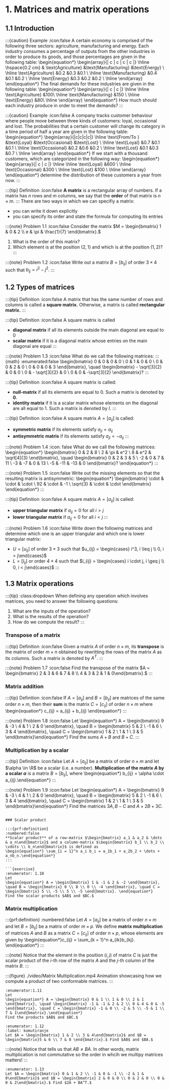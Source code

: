 # 1. Matrices and matrix operations

## 1.1 Introduction

:::{caution} Example
:icon:false
A certain economy is comprised of the following three sectors: agriculture, manufacturing and energy. Each industry consumes a percentage of outputs from the other industries in order to produce its goods, and those percentages are given in the following table:
\begin{equation*}
\begin{array}{| c | c | c | c |}
\hline
\hspace{0.2 cm} & \text{Agriculture} &\text{Manufacturing} &\text{Energy} \\
\hline
\text{Agriculture} &0.2 &0.3 &0.1 \\
\hline
\text{Manufacturing} &0.4 &0.1 &0.2 \\
\hline
\text{Energy} &0.3 &0.2 &0.2 \\
\hline
\end{array}
\end{equation*}
The final demands for these industries are given in the following table:
\begin{equation*}
\begin{array}{| c | c |}
    \hline
    \hline
    \text{Agriculture} &100\\
    \hline
    \text{Manufacturing} &150 \\
    \hline
    \text{Energy} &80\\
    \hline
    \end{array}
\end{equation*}
How much should each industry produce in order to meet the demands?
:::

:::{caution} Example
:icon:false
A company tracks customer behaviour where people move between three kinds of customers: loyal, occasional and lost. The probabilities that a certain customer will change its category in a time period of half a year are given in the following table:
\begin{equation*}
\begin{array}{|c|c|c|c|}
    \hline
    \text{From/To } &\text{Loyal} &\text{Occasional} &\text{Lost} \\
    \hline
    \text{Loyal} &0.7 &0.1 &0.1 \\
    \hline
    \text{Occasional} &0.2 &0.6 &0.2 \\
    \hline
    \text{Lost} &0.1 &0.3 &0.7 \\
    \hline
\end{array}
\end{equation*}
If we start with a thousand customers, which are categorized in the following way:
\begin{equation*}
\begin{array}{| c | c |}
    \hline
    \hline
    \text{Loyal} &600 \\
    \hline
    \text{Occasional} &300 \\
    \hline
    \text{Lost} &100 \\
    \hline
    \end{array}
\end{equation*}
determine the distribution of these customers a year from now.
:::

:::{tip} Definition
:icon:false
**A matrix** is a rectangular array of numbers. If a matrix has $n$ rows and $m$ columns, we say that the **order** of that matrix is $n \times m.$
:::
There are two ways in which we can specifiy a matrix:
- you can write it down explicitly
- you can specify its order and state the formula for computing its entries


:::{note} Problem 1.1
:icon:false
Consider the matrix $M = \begin{bmatrix} 1 & 0 & 2 \\ e & \pi & \frac{1}{7} \end{bmatrix}.$
1. What is the order of this matrix?
2. Which element is at the position $(2,1)$ and which is at the position $(1,2)$?
:::

:::{note} Problem 1.2
:icon:false
Write out a matrix $B = [b_{ij}]$ of order $3 \times 4$ such that $b_{ij} = i^2 - j^2.$
:::

## 1.2 Types of matrices
:::{tip} Definition
:icon:false
A matrix that has the same number of rows and columns is called a **square matrix.** Otherwise, a matrix is called **rectangular matrix.**
:::

:::{tip} Definition
:icon:false
A square matrix is called
- **diagonal matrix** if all its elements outside the main diagonal are equal to $0$
- **scalar matrix** if it is a diagonal matrix whose entries on the main diagonal are equal
:::

:::{note} Problem 1.3
:icon:false
What do we call the following matrices:
:::{math}
:enumerated:false
\begin{bmatrix} 0 & 0 & 0 & 0 \\ 0 & 1 & 0 & 0 \\ 0 & 0 & 2 & 0 \\ 0 & 0 & 0 & 3 \end{bmatrix}, \quad \begin{bmatrix} - \sqrt[3]{2} & 0 & 0 \\ 0 & - \sqrt[3]{2} & 0 \\ 0 & 0 & -\sqrt[3]{2} \end{bmatrix}?
:::


:::{tip} Definition
:icon:false
A square matrix is called:
- **null-matrix** if all its elements are equal to $0$. Such a matrix is denoted by $\mathbf{0}.$
- **identity matrix** if it is a scalar matrix whose elements on the diagonal are all equal to $1$. Such a matrix is denoted by $I.$
:::

:::{tip} Definition
:icon:false
A square matrix $A = [a_{ij}]$ is called:
- **symmetric matrix** if its elements satisfy $a_{ji} = a_{ij}$
- **antisymmetric matris** if its elements satisfy $a_{ji} = -a_{ij}$
:::

:::{note} Problem 1.4
:icon: false
What do we call the following matrices:
\begin{equation*}
\begin{bmatrix} 0 & 2 & 8 \\ 2 & \pi & e^2 \\ 8 & e^2 & \sqrt[4]{3} \end{bmatrix}, \quad \begin{bmatrix} 0 & 2 & 3 & 5 \\ -2 & 0 & 7 & 11 \\ -3 & -7 & 0 & 13 \\ -5 & -11 & -13 & 0 \end{bmatrix}?
\end{equation*}
:::

:::{note} Problem 1.5
:icon:false
Write out the missing elements so that the resulting matrix is antisymmetric:
\begin{equation*}
\begin{bmatrix}  \cdot & \cdot & \cdot \\ 92 & \cdot & -1 \\ \sqrt{3} & \cdot & \cdot \end{bmatrix}
\end{equation*}
:::

:::{tip} Definition
:icon:false
A square matrix $A = [a_{ij}]$ is called:
- **upper triangular matrix** if $a_{ij} = 0$ for all $i > j$
- **lower triangular matrix** if $a_{ij} = 0$ for all $i < j$
:::

:::{note} Problem 1.6
:icon:false
Write down the following matrices and determine which one is an upper triangular and which one is lower triangular matrix:
- $U = [u_{ij}]$ of order $3 \times 3$ such that $u_{ij} = \begin{cases} i^3, i \leq j \\ 0, i > j\end{cases}$
- $L = [l_{ij}]$ or order $4 \times 4$ such that $l_{ij} = \begin{cases} i \cdot j, i \geq j \\ 0, i < j\end{cases}$
:::

## 1.3 Matrix operations
:::{tip}
:class:dropdown
When defining any operation which involves matrices, you need to answer the following questions:
1. What are the inputs of the operation?
2. What is the results of the operation?
3. How do we compute the result?
:::

### Transpose of a matrix

:::{tip} Definition
:icon:false
Given a matrix $A$ of order $n \times m,$ its **transpose** is the matrix of order $m \times n$ obtained by rewritting the rows of the matrix $A$ as its columns. Such a matrix is denoted by $A^T.$
:::

:::{note} Problem 1.7
:icon:false
Find the transpose of the matrix $A = \begin{bmatrix} 2 & 3 & 6 & 7 & 8 \\ 4 & 3 & 2 & 1 & 0\end{bmatrix}.$
:::

### Matrix addition

:::{tip} Definition
:icon:false
If $A = [a_{ij}]$ and $B = [b_{ij}]$ are matrices of the same order $n \times m,$ then their **sum** is the matrix $C = [c_{ij}]$ of order $n \times m$ where
\begin{equation*} c_{ij} = a_{ij} + b_{ij} \end{equation*}
:::

:::{note} Problem 1.8
:icon:false
Let 
\begin{equation*} A = \begin{bmatrix} 9 & -3 \\ 4 & 1 \\ 2 & 0 \end{bmatrix}, \quad B = \begin{bmatrix} 5 & 2 \\ -1 & 6 \\ 3 & 4 \end{bmatrix}, \quad C = \begin{bmatrix} 1 & 2 \\ 1 & 1 \\ 3 & 5 \end{bmatrix}\end{equation*}
Find the sums $A + B$ and $B + C.$
:::

### Multiplication by a scalar
:::{tip} Definition
:icon:false
Let $A = [a_{ij}]$ be a matrix of order $n \times m$ and let $\alpha \in \R$ be a scalar (i.e. a number). **Multiplication of the matrix $A$ by a scalar $\alpha$** is a matrix $B = [b_{ij}],$ where 
\begin{equation*} b_{ij} = \alpha \cdot a_{ij}.\end{equation*}
:::

:::{note} Problem 1.9
:icon:false
Let 
\begin{equation*} A = \begin{bmatrix} 9 & -3 \\ 4 & 1 \\ 2 & 0 \end{bmatrix}, \quad B = \begin{bmatrix} 5 & 2 \\ -1 & 6 \\ 3 & 4 \end{bmatrix}, \quad C = \begin{bmatrix} 1 & 2 \\ 1 & 1 \\ 3 & 5 \end{bmatrix}\end{equation*}
Find the matrices $3A, B-C$ and $A + 2B + 3C.$
```

### Scalar product

:::{prf:definition}
:numbered:false
**Scalar product** of a row-matrix $\begin{bmatrix} a_1 & a_2 & \dots & a_n\end{bmatrix}$ and a column-matrix $\begin{bmatrix} b_1 \\ b_2 \\ \vdots \\ b_n\end{bmatrix}$ is defined as 
\begin{equation*} \sum_{i = 1}^n a_i b_i = a_1b_1 + a_2b_2 + \dots + a_nb_n.\end{equation*}
:::

```{exercise}
:enumerator: 1.10
Let 
\begin{equation*} A = \begin{bmatrix} 1 & -1 & 2 & -2 \end{bmatrix}, \quad B = \begin{bmatrix} 0 \\ 8 \\ 0 \\ -4 \end{bmatrix}, \quad C = \begin{bmatrix} 5 \\ -5 \\ 5 \\ -5 \end{bmatrix}. \end{equation*}
Find the scalar products $AB$ and $BC.$
```

### Matrix multiplication

:::{prf:definition}
:numbered:false
Let $A = [a_{ij}]$ be a matrix of order $n \times m$ and let $B = [b_{ij}]$ be a matrix of order $m \times p.$ We define **matrix multiplication** of matrices $A$ and $B$ as a matrix $C = [c_{ij}]$ of order $n \times p,$ whose elements are given by
\begin{equation*}c_{ij} = \sum_{k = 1}^n a_{ik}b_{kj}. \end{equation*}
:::

:::{note}
Notice that the element in the position $(i,j)$ of matrix $C$ is just the scalar product of the $i$-th row of the matrix $A$ and the $j$-th column of the matrix $B$.
:::

:::{figure} ./video/Matrix Multiplication.mp4
Animation showcasing how we compute a product of two conformable matrices.
:::

```{exercise}
:enumerator:1.11
Let 
\begin{equation*} A = \begin{bmatrix} 0 & 1 \\ 1 & 0 \\ 2 & 1 \end{bmatrix}, \quad \begin{bmatrix} -1 & -1 & 2 & 2 \\ 0 & 4 & 0 & -5 \end{bmatrix}, \quad C = \begin{bmatrix} -1 & 0 \\ -2 & 5 \\ -5 & 1 \\ 7 & 1\end{bmatrix}.\end{equation*}
Find the products $AB$ and $BC.$
```

```{exercise} 
:enumerator: 1.12
:label: komutiranje
Let $A = \begin{bmatrix} 1 & 2 \\ 3 & 4\end{bmatrix}$ and $B = \begin{bmatrix}5 & 6 \\ 7 & 8 \end{bmatrix}.$ Find $AB$ and $BA.$
```

:::{note}
Notice that [](#komutiranje) tells us that $AB \neq BA.$ In other words, matrix multiplication is not commutative so the order in whcih we multipy matrices matters!
:::

```{exercise}
:enumerator: 1.13
Let $A = \begin{bmatrix} 0 & 1 & 2 \\ -1 & 0 & -1 \\ -2 & 1 & 0\end{bmatrix}$ and $B = \begin{bmatrix} 2 & 0 & 0 \\ 0 & 2 & 0 \\ 0 & 0 & 2\end{bmatrix}.$ Find $2A + BA^T.$
```


